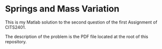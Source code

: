 # Springs and Mass Variation

This is my Matlab solution to the second question of the first Assignment of CITS2401.

The description of the problem is the PDF file located at the root of this repository.
